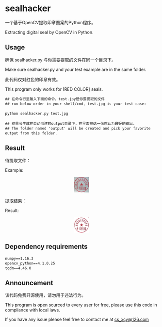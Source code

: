 # sealhacker
一个基于OpenCV提取印章图案的Python程序。

Extracting digital seal by OpenCV in Python.

## Usage
确保 sealhacker.py 与你需要提取的文件在同一个目录下。

Make sure sealhacker.py and your test example are in the same folder.

此代码仅对红色的印章有效。

This program only works for [RED COLOR] seals.
    
    ## 在命令行里输入下面的命令，test.jpy是你要提取的文件
    ## run below order in your shell/cmd, test.jpg is your test case:
    
    python sealhacker.py test.jpg
    
    ## 结果会生成在自动创建的output目录下，在里面挑选一张你认为最好的输出。
    ## The folder named 'output' will be created and pick your favorite output from this folder.

## Result


待提取文件：

Example:

<div align="center">
	<img src="https://github.com/ChuanyuXue/sealhacker/blob/main/test.jpg" width="10%">
</div>


提取结果：

Result:

<div align="center">
	<img src="https://github.com/ChuanyuXue/sealhacker/blob/main/output/out_15_50.png" width="10%">
</div>

## Dependency requirements

    numpy==1.16.3
    opencv_python==4.1.0.25
    tqdm==4.46.0
    
## Announcement

该代码免费开源使用，请勿用于违法行为。

This program is open sourced to every user for free, please use this code in compliance with local laws.

If you have any issue please feel free to contact me at cs_xcy@126.com
